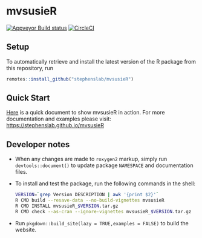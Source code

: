 # mvsusieR

[![Appveyor Build status](https://ci.appveyor.com/api/projects/status/fhrp1e868f40skp1?svg=true)](https://ci.appveyor.com/project/pcarbo/mvsusieR)
[![CircleCI](https://circleci.com/gh/stephenslab/mvsusieR/tree/master.svg?style=svg)](https://app.circleci.com/pipelines/github/stephenslab/mvsusieR?branch=master)

## Setup

To automatically retrieve and install the latest version of the R
package from this repository, run

```r
remotes::install_github("stephenslab/mvsusieR")
```

## Quick Start

[Here](https://stephenslab.github.io/mvsusieR/articles/prediction.html) is
a quick document to show mvsusieR in action.  For more documentation and
examples please visit: https://stephenslab.github.io/mvsusieR

## Developer notes

+ When any changes are made to `roxygen2` markup, simply run 
`devtools::document()` to update package `NAMESPACE`
and documentation files.

+ To install and test the package, run the following commands
in the shell:

    ```bash
    VERSION=`grep Version DESCRIPTION | awk '{print $2}'`
    R CMD build --resave-data --no-build-vignettes mvsusieR
    R CMD INSTALL mvsusieR_$VERSION.tar.gz
    R CMD check --as-cran --ignore-vignettes mvsusieR_$VERSION.tar.gz
    ```

+ Run `pkgdown::build_site(lazy = TRUE,examples = FALSE)` to build the
  website.
